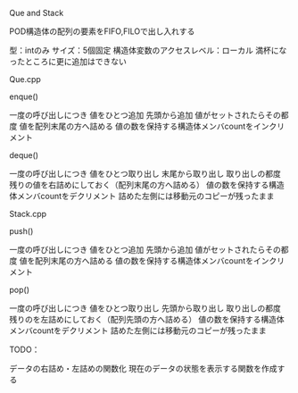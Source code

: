 Que and Stack

POD構造体の配列の要素をFIFO,FILOで出し入れする

  型：intのみ
  サイズ：5個固定
  構造体変数のアクセスレベル：ローカル
  満杯になったところに更に追加はできない

Que.cpp

  enque()

 一度の呼び出しにつき 値をひとつ追加
 先頭から追加
 値がセットされたらその都度 値を配列末尾の方へ詰める
 値の数を保持する構造体メンバcountをインクリメント

  deque()

 一度の呼び出しにつき 値をひとつ取り出し
 末尾から取り出し
 取り出しの都度 残りの値を右詰めにしておく（配列末尾の方へ詰める）
 値の数を保持する構造体メンバcountをデクリメント
 詰めた左側には移動元のコピーが残ったまま

Stack.cpp

  push()
  
  一度の呼び出しにつき 値をひとつ追加
  先頭から追加
  値がセットされたらその都度 値を配列末尾の方へ詰める
  値の数を保持する構造体メンバcountをインクリメント
  
  pop()
  
  一度の呼び出しにつき 値をひとつ取り出し
  先頭から取り出し
  取り出しの都度 残りのを左詰めにしておく（配列先頭の方へ詰める）
  値の数を保持する構造体メンバcountをデクリメント
  詰めた左側には移動元のコピーが残ったまま

TODO：
  
  データの右詰め・左詰めの関数化
  現在のデータの状態を表示する関数を作成する
